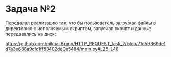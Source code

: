 # Задача №2

Передалал реализацию так, что бы пользователь загружал файлы в директорию с исполняемым скриптом, запускал скрипт и данные передавались на диск:

https://github.com/mikhailBrann/HTTP_REQUEST_task_2/blob/71d59869de1d7a3e688a9cfc1ff53402de0e5484/main.py#L25-L48